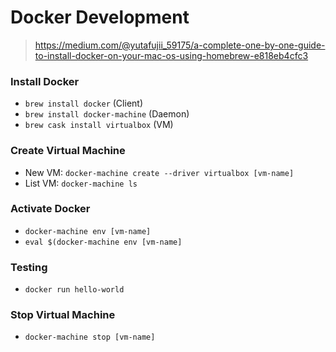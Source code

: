 # Docker Development

> https://medium.com/@yutafujii_59175/a-complete-one-by-one-guide-to-install-docker-on-your-mac-os-using-homebrew-e818eb4cfc3

### Install Docker
- `brew install docker` (Client)
- `brew install docker-machine` (Daemon)
- `brew cask install virtualbox` (VM)

### Create Virtual Machine
- New VM: `docker-machine create --driver virtualbox [vm-name]`
- List VM: `docker-machine ls`

### Activate Docker
- `docker-machine env [vm-name]`
- `eval $(docker-machine env [vm-name]`

### Testing
- `docker run hello-world`

### Stop Virtual Machine
- `docker-machine stop [vm-name]`

